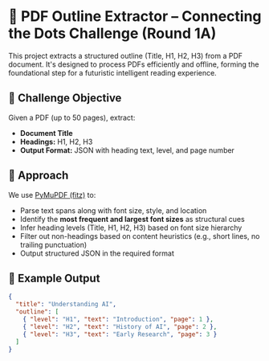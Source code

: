 # 📘 PDF Outline Extractor – Connecting the Dots Challenge (Round 1A)

This project extracts a structured outline (Title, H1, H2, H3) from a PDF document. It's designed to process PDFs efficiently and offline, forming the foundational step for a futuristic intelligent reading experience.

## 🚀 Challenge Objective

Given a PDF (up to 50 pages), extract:
- **Document Title**
- **Headings:** H1, H2, H3
- **Output Format:** JSON with heading text, level, and page number

## 🧠 Approach

We use [PyMuPDF (fitz)](https://pymupdf.readthedocs.io/en/latest/) to:
- Parse text spans along with font size, style, and location
- Identify the **most frequent and largest font sizes** as structural cues
- Infer heading levels (Title, H1, H2, H3) based on font size hierarchy
- Filter out non-headings based on content heuristics (e.g., short lines, no trailing punctuation)
- Output structured JSON in the required format

## 🧱 Example Output

```json
{
  "title": "Understanding AI",
  "outline": [
    { "level": "H1", "text": "Introduction", "page": 1 },
    { "level": "H2", "text": "History of AI", "page": 2 },
    { "level": "H3", "text": "Early Research", "page": 3 }
  ]
}
